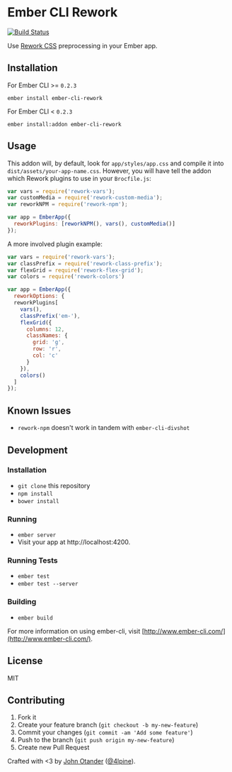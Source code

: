 # Ember CLI Rework

[![Build Status](https://travis-ci.org/johnotander/ember-cli-rework.svg?branch=master)](https://travis-ci.org/johnotander/ember-cli-rework)

Use [Rework CSS](https://github.com/reworkcss/) preprocessing in your Ember app.

## Installation

For Ember CLI >= `0.2.3`

```
ember install ember-cli-rework
```

For Ember CLI < `0.2.3`

```
ember install:addon ember-cli-rework
```

## Usage

This addon will, by default, look for `app/styles/app.css` and compile it
into `dist/assets/your-app-name.css`. However, you will have tell the addon
which Rework plugins to use in your `Brocfile.js`:

```javascript
var vars = require('rework-vars');
var customMedia = require('rework-custom-media');
var reworkNPM = require('rework-npm');

var app = EmberApp({
  reworkPlugins: [reworkNPM(), vars(), customMedia()]
});
```

A more involved plugin example:

```javascript
var vars = require('rework-vars');
var classPrefix = require('rework-class-prefix');
var flexGrid = require('rework-flex-grid');
var colors = require('rework-colors')

var app = EmberApp({
  reworkOptions: {
  reworkPlugins[
    vars(),
    classPrefix('em-'),
    flexGrid({
      columns: 12,
      classNames: {
        grid: 'g',
        row: 'r',
        col: 'c'
      }
    }),
    colors()
  ]
});
```

## Known Issues

* `rework-npm` doesn't work in tandem with `ember-cli-divshot`

## Development

### Installation

* `git clone` this repository
* `npm install`
* `bower install`

### Running

* `ember server`
* Visit your app at http://localhost:4200.

### Running Tests

* `ember test`
* `ember test --server`

### Building

* `ember build`

For more information on using ember-cli, visit [http://www.ember-cli.com/](http://www.ember-cli.com/).

## License

MIT

## Contributing

1. Fork it
2. Create your feature branch (`git checkout -b my-new-feature`)
3. Commit your changes (`git commit -am 'Add some feature'`)
4. Push to the branch (`git push origin my-new-feature`)
5. Create new Pull Request

Crafted with <3 by [John Otander](http://johnotander.com) ([@4lpine](https://twitter.com/4lpine)).
